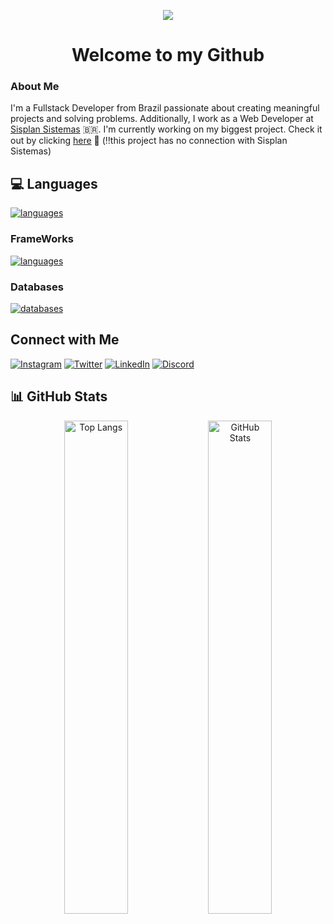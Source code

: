 <p align="center">
  <img src="https://capsule-render.vercel.app/api?type=venom&height=150&color=gradient&text=Kauê%20Schade&fontAlign=50&animation=fadeIn&textBg=false&fontSize=40&desc=Full-Stack%20Developper&descAlign=50&descAlignY=68&fontColor=F1F1F1"/>
</p>

<h1 align="center"> Welcome to my Github</h1>

### About Me
I'm a Fullstack Developer from Brazil passionate about creating meaningful projects and solving problems. Additionally, I work as a Web Developer at [Sisplan Sistemas](https://sisplansistemas.com.br) 🇧🇷.
I'm currently working on my biggest project. Check it out by clicking [here](https://ecomonitor.devkau.com) 💙 (‼️this project has no connection with Sisplan Sistemas)

## 💻 Languages
[![languages](https://skillicons.dev/icons?i=react,js,ts,cs,nodejs,php)](https://skillicons.dev)

### FrameWorks
[![languages](https://skillicons.dev/icons?i=discordjs,jquery,laravel)](https://skillicons.dev)

### Databases
[![databases](https://skillicons.dev/icons?i=postgres,mysql,mongodb)](https://skillicons.dev)

## Connect with Me
[![Instagram](https://img.shields.io/badge/-kauschade-purple?style=flat-square&logo=instagram&logoColor=white&link=https://instagram.com/kauschade)](https://instagram.com/kauschade)
[![Twitter](https://img.shields.io/badge/-kauschade-blue?style=flat-square&logo=x&logoColor=white&link=https://twitter.com/kauschade)](https://twitter.com/kauschade)
[![LinkedIn](https://img.shields.io/badge/-kauschade-blue?style=flat-square&logo=linkedin&logoColor=white&link=https://www.linkedin.com/in/kauschade)](https://www.linkedin.com/in/kauê-renan-schade-a39522284/)
[![Discord](https://img.shields.io/badge/-kauuul-darkblue?style=flat-square&logo=discord&logoColor=white&link=https://discord.gg)](https://discord.gg)

## 📊 GitHub Stats
<p align="center">
  <img src="https://github-readme-stats.vercel.app/api/top-langs/?username=kauschade&layout=compact&theme=vue&bg_color=0D1117&text_color=FFFFFF&hide_border=true" alt="Top Langs" style="width: 45%; display: inline-block;"/>
  <img src="https://github-readme-stats.vercel.app/api?username=kauschade&show_icons=true&theme=vue&include_all_commits=true&count_private=true&bg_color=0D1117&text_color=FFFFFF&hide_border=true" alt="GitHub Stats" style="width: 45%; display: inline-block;"/>
</p>
